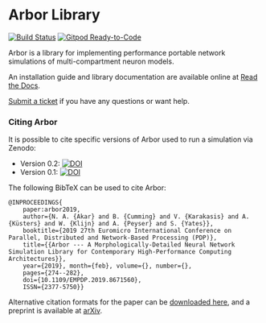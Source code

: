 # Arbor Library

[![Build Status](https://travis-ci.org/arbor-sim/arbor.svg?branch=master)](https://travis-ci.org/arbor-sim/arbor) [![Gitpod Ready-to-Code](https://img.shields.io/badge/Gitpod-Ready--to--Code-blue?logo=gitpod)](https://gitpod.io/#https://github.com/arbor-sim/arbor) 

Arbor is a library for implementing performance portable network simulations of multi-compartment neuron models.

An installation guide and library documentation are available online at [Read the Docs](http://arbor.readthedocs.io/en/latest/).

[Submit a ticket](https://github.com/arbor-sim/arbor) if you have any questions or want help.

### Citing Arbor

It is possible to cite specific versions of Arbor used to run a simulation via Zenodo:
* Version 0.2: [![DOI](https://zenodo.org/badge/DOI/10.5281/zenodo.2583709.svg)](https://doi.org/10.5281/zenodo.2583709)
* Version 0.1: [![DOI](https://zenodo.org/badge/DOI/10.5281/zenodo.1459679.svg)](https://doi.org/10.5281/zenodo.1459679)

The following BibTeX can be used to cite Arbor:

```
@INPROCEEDINGS{
    paper:arbor2019,
    author={N. A. {Akar} and B. {Cumming} and V. {Karakasis} and A. {Küsters} and W. {Klijn} and A. {Peyser} and S. {Yates}},
    booktitle={2019 27th Euromicro International Conference on Parallel, Distributed and Network-Based Processing (PDP)},
    title={{Arbor --- A Morphologically-Detailed Neural Network Simulation Library for Contemporary High-Performance Computing Architectures}},
    year={2019}, month={feb}, volume={}, number={},
    pages={274--282},
    doi={10.1109/EMPDP.2019.8671560},
    ISSN={2377-5750}}
```

Alternative citation formats for the paper can be [downloaded here](https://ieeexplore.ieee.org/abstract/document/8671560), and a preprint is available at [arXiv](https://arxiv.org/abs/1901.07454).
